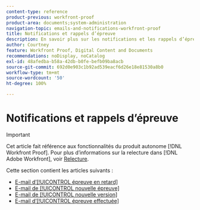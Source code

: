 ```yaml
---
content-type: reference
product-previous: workfront-proof
product-area: documents;system-administration
navigation-topic: emails-and-notifications-workfront-proof
title: Notifications et rappels d’épreuve
description: En savoir plus sur les notifications et les rappels d’épreuve.
author: Courtney
feature: Workfront Proof, Digital Content and Documents
recommendations: noDisplay, noCatalog
exl-id: 48afedba-b58a-42db-b0fe-befb09ba8acb
source-git-commit: 692d0e903c1b92ad539eacf6d26e18e81530a8b0
workflow-type: tm+mt
source-wordcount: '50'
ht-degree: 100%

---
```


# Notifications et rappels d’épreuve

>[!IMPORTANT]
>
>Cet article fait référence aux fonctionnalités du produit autonome [!DNL Workfront Proof]. Pour plus d’informations sur la relecture dans [!DNL Adobe Workfront], voir [Relecture](../../../review-and-approve-work/proofing/proofing.md).

Cette section contient les articles suivants :

* [E-mail d’[!UICONTROL épreuve en retard]](../../../workfront-proof/wp-emailsntfctns/proof-notifications-and-reminders/late-proof-email.md)
* [E-mail de [!UICONTROL nouvelle épreuve]](../../../workfront-proof/wp-emailsntfctns/proof-notifications-and-reminders/new-proof-email.md)
* [E-mail de [!UICONTROL nouvelle version]](../../../workfront-proof/wp-emailsntfctns/proof-notifications-and-reminders/new-version-email.md)
* [E-mail d’[!UICONTROL épreuve effectuée]](../../../workfront-proof/wp-emailsntfctns/proof-notifications-and-reminders/proof-made-email.md)
